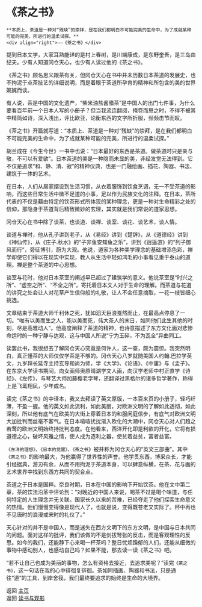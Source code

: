 # 《茶之书》

```{admonition} Inspire 
**本质上、茶道是一种对“残缺”的崇拜，是在我们都明白不可能完美的生命中，为了成就某种可能的完美，所进行的温柔试探。**
<div align="right">——《茶之书》</div>
```

提到日本文学，大家耳熟能详的是村上春树，是川端康成，是东野奎吾，是三岛由纪夫。少有人知道冈仓天心，也少有人读过他的《茶之书》。

《茶之书》顾名思义跟茶有关，但冈仓天心在书中并未历数日本茶道的发展史，也不拘泥于点茶技艺的详细说明，而是着眼于茶道所孕育的精神和所包含的美的世界娓娓而谈。

有人说，茶是中国的文化遗产，“柴米油盐酱醋茶”是中国人的出门七件事，为什么要看百年前一个日本人写的小册子？但当我流连翻阅，掩卷而思之时，不得不被其中精简如诗，深入浅出，评比欧亚，论衡东西的文字所折服，频频击节而叹。

《茶之书》开篇就写道：“本质上、茶道是一种对“残缺”的崇拜，是在我们都明白不可能完美的生命中，为了成就某种可能的完美，所进行的温柔试探。”

胡兰成在《今生今世》一书中也说：“日本最好的东西是茶道。做茶道时只是亲与敬，不可以有爱欲”。日本茶道的美是一种隐而未显的美，非经发觉无法得到。它不仅是追求“和、静、清、寂”的精神仪典，也是一门融绘画、插花、陶器、书法、建筑于一体的艺术。

在日本，人们从居家摆设到生活习惯，从衣着服饰到饮食烹调，无一不受茶道的影响，而这些日常生活中微不足道的小事，足以作为民族文化的注释。在日本，茶所代表的不仅是藉由特定的饮茶形式所体现的某种理念，更是一种对生命精彩之处的信仰，那隐身于茶道背后精致微妙的玄理，其实就是我们常说的道家思想。

冈仓天心在书中除了谈茶，也谈道、谈禅、谈室、谈花、谈艺术，谈人情。

谈道与禅时，他从孔子讲到老子，从《易经》讲到《楚辞》，从《道德经》讲到《神仙传》，从《庄子.秋水》的“子非鱼安知鱼之乐”，讲到《逍遥游》的“列子御风而行”，旁征博引，蔚为大观。他说，道家为各种美学理念的基础增添色彩，禅学却使它们得以在现实中实现，教人从生活中轻如鸿毛的小事看见重于泰山的道理。禅是整个茶道的中心思想。

谈室与花时，他对日本茶室的阐述早已超过了建筑学的意义。他说茶室是“时兴之所”、“虚空之所”、“不全之所”，寄托着日本文人对于生命的理解。而茶道与花道的讲究之处会让人对花草产生信仰般的礼敬，让人不会任意摘取，一花一枝皆细心挑选。

文章结束于茶道大师千利休之死，犹如滔天巨浪戛然而止，在最高点停息了一切。“唯有以美而生之人，能以美而死，伟大茶人的末日，如同他们此生其他的时刻，尽是高雅动人”。他高度阐释了茶道的精神，也诗意描述了东方文化面对悲惨命运时的一种宁静与达观，这与中国人所说“宁为玉碎，不为瓦全”异曲同工。


读罢此书，我很想去了解冈仓天心究竟是何许人，这一查，颇为震惊。我突然明白，真正懂茶的大师仅仅学茶是不够的。冈仓天心八岁就随美国人约翰.巴拉学英文，九岁拜长延寺主持玄导和尚为师，学《大学》、《论语》、《中庸》与《孟子》。在东京大学读书期间，向女画师奥原晴湖学文人画，向汉学老师中村正直学《诗经》、《左传》，与琴艺大师加藤樱老学琴，还翻译过黑格尔的诸多哲学著作，称得上是飞鸾翔凤，少年成名。

读完《茶之书》的中译本，我又去拜读了英文原版，一本百来页的小册子，轻巧纤薄，不盈一握。他的英文如此流利，如此美丽，对欧洲文明的了解如此透彻，如此深刻，所以他有底气在欧美的大街上穿着日本的和服闲庭信步，有底气对欧洲文明大加批判而丝毫不客气。在日本喧喧扰扰渐入欧化的大潮中，冈仓天心对人们趋之若鹜的欧洲文明始终持批判态度。在他看来，西洋开化即是利欲的开化，它将有损道德之心，破坏风雅之情，使人成为逐利之器，使贫着益贫，富者益富。

`《东洋的理想》`、`《日本的觉醒》`、`《茶之书`》被并称为冈仓天心的“英文三部曲”。其中`《茶之书》`的影响最大，为他赢得了世界性的声誉。他学贯东西，博采众长，才能引经据典，游刃有余，从而不用拘泥于茶道本身，可以肆意纵横，在茶、花与画的艺术世界中找到东西方共同的契合点。

茶道之于日本是国粹。奈良时期，日本在中国的影响下开始饮茶。他在文中第二章，茶的饮法沿革中评论到：“对晚近的中国人来说，喝茶不过是喝个味道，与任何特定的人生理念并无关联。国家长久以来的苦难，已经夺走了他们探索生命意义的热情。他们慢慢变得像是现代人了，也就是说，变得既苍老又实际了。杯中再也不见唐时的浪漫或宋时的礼仪了。”

天心针对的并不是中国人，而是迷失在西方文明下的东方文明，是中国与日本共同的问题。面对这样的批评，我们该做的不是剑拔弩张的反击，而是客观理性的反思。如今的我们，还能静下心来喝一杯茶吗？整日忧烦躁郁的人们，还能从细微的事物中感动别人，也感动自己吗？如果不能，那去读一读《茶之书》吧。

“若不让自己也成为美丽的事物，怎么有资格去接近，去追求美呢？”读完`《茶之书》`，这一句话在我的心中徘徊复徘徊。茶如同插画、陶器和书法，只是通往“道”的工具，到岸舍筏，我们最终要追求的始终是生命的大境界。

返回 [主页](../../../intro.md)   
返回 [读书与观影](../../../posts/readingcollection.md)